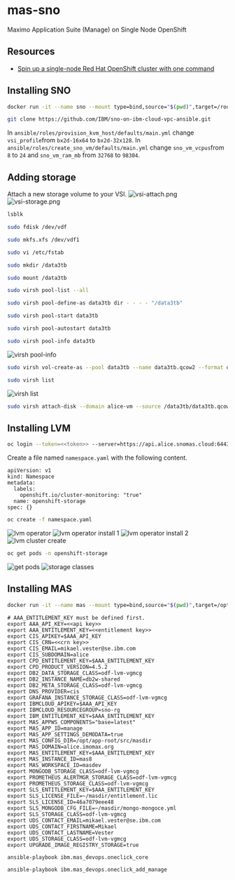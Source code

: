 # mas-sno
Maximo Application Suite (Manage) on Single Node OpenShift
## Resources
- [Spin up a single-node Red Hat OpenShift cluster with one command](https://developer.ibm.com/tutorials/spin-up-a-single-node-openshift-cluster-with-one-command/)
## Installing SNO
```zsh
docker run -it --name sno --mount type=bind,source="$(pwd)",target=/root/sno pmv/fedora-sno:0.4
```
```zsh
git clone https://github.com/IBM/sno-on-ibm-cloud-vpc-ansible.git
```
In `ansible/roles/provision_kvm_host/defaults/main.yml` change `vsi_profile`from `bx2d-16x64` to `bx2d-32x128`.
In `ansible/roles/create_sno_vm/defaults/main.yml` change `sno_vm_vcpus`from `8` to `24` and `sno_vm_ram_mb` from `32768` to `98304`.
## Adding storage
Attach a new storage volume to your VSI.
![vsi-attach.png](/images/vsi-attach.png)
![vsi-storage.png](/images/vsi-storage.png)
```zsh
lsblk
```
```zsh
sudo fdisk /dev/vdf
```
```zsh
sudo mkfs.xfs /dev/vdf1
```
```zsh
sudo vi /etc/fstab
```
```zsh
sudo mkdir /data3tb
```
```zsh
sudo mount /data3tb
```
```zsh
sudo virsh pool-list --all
```
```zsh
sudo virsh pool-define-as data3tb dir - - - - "/data3tb"
```
```zsh
sudo virsh pool-start data3tb
```
```zsh
sudo virsh pool-autostart data3tb
```
```zsh
sudo virsh pool-info data3tb
```
![virsh pool-info](/images/virsh-pool-info.png)
```zsh
sudo virsh vol-create-as --pool data3tb --name data3tb.qcow2 --format qcow2 --capacity 2910G
```
```zsh
sudo virsh list
```
![virsh list](/images/virsh-list.png)
```zsh
sudo virsh attach-disk --domain alice-vm --source /data3tb/data3tb.qcow2 --subdriver qcow2 --target vdb
```
## Installing LVM
```zsh
oc login --token=<<token>> --server=https://api.alice.snomas.cloud:6443
```
Create a file named `namespace.yaml` with the following content.
```
apiVersion: v1
kind: Namespace
metadata:
  labels:
    openshift.io/cluster-monitoring: "true"
  name: openshift-storage
spec: {}
```
```zsh
oc create -f namespace.yaml
```
![lvm operator](/images/lvm-operator.png)
![lvm operator install 1](/images/lvm-operator-install-1.png)
![lvm operator install 2](/images/lvm-operator-install-2.png)
![lvm cluster create](/images/lvm-cluster-create.png)
```zsh
oc get pods -n openshift-storage
```
![get pods](/images/get-pods.png)
![storage classes](/images/storage-classes.png)

## Installing MAS
```zsh
docker run -it --name mas --mount type=bind,source="$(pwd)",target=/opt/app-root/src/masdir --rm quay.io/ibmmas/cli
```
```
# AAA_ENTITLEMENT_KEY must be defined first.
export AAA_API_KEY=<<api key>>
export AAA_ENTITLEMENT_KEY=<<entitlement key>>
export CIS_APIKEY=$AAA_API_KEY
export CIS_CRN=<<crn key>>
export CIS_EMAIL=mikael.vester@se.ibm.com
export CIS_SUBDOMAIN=alice
export CPD_ENTITLEMENT_KEY=$AAA_ENTITLEMENT_KEY
export CPD_PRODUCT_VERSION=4.5.2
export DB2_DATA_STORAGE_CLASS=odf-lvm-vgmcg
export DB2_INSTANCE_NAME=db2w-shared
export DB2_META_STORAGE_CLASS=odf-lvm-vgmcg
export DNS_PROVIDER=cis
export GRAFANA_INSTANCE_STORAGE_CLASS=odf-lvm-vgmcg
export IBMCLOUD_APIKEY=$AAA_API_KEY
export IBMCLOUD_RESOURCEGROUP=sno-rg
export IBM_ENTITLEMENT_KEY=$AAA_ENTITLEMENT_KEY
export MAS_APPWS_COMPONENTS="base=latest"
export MAS_APP_ID=manage
export MAS_APP_SETTINGS_DEMODATA=true
export MAS_CONFIG_DIR=/opt/app-root/src/masdir
export MAS_DOMAIN=alice.imomax.org
export MAS_ENTITLEMENT_KEY=$AAA_ENTITLEMENT_KEY
export MAS_INSTANCE_ID=mas8
export MAS_WORKSPACE_ID=masdev
export MONGODB_STORAGE_CLASS=odf-lvm-vgmcg
export PROMETHEUS_ALERTMGR_STORAGE_CLASS=odf-lvm-vgmcg
export PROMETHEUS_STORAGE_CLASS=odf-lvm-vgmcg
export SLS_ENTITLEMENT_KEY=$AAA_ENTITLEMENT_KEY
export SLS_LICENSE_FILE=~/masdir/entitlement.lic
export SLS_LICENSE_ID=46a7079eee48
export SLS_MONGODB_CFG_FILE=~/masdir/mongo-mongoce.yml
export SLS_STORAGE_CLASS=odf-lvm-vgmcg
export UDS_CONTACT_EMAIL=mikael.vester@se.ibm.com
export UDS_CONTACT_FIRSTNAME=Mikael
export UDS_CONTACT_LASTNAME=Vester
export UDS_STORAGE_CLASS=odf-lvm-vgmcg
export UPGRADE_IMAGE_REGISTRY_STORAGE=true
```
```zsh
ansible-playbook ibm.mas_devops.oneclick_core
```
```zsh
ansible-playbook ibm.mas_devops.oneclick_add_manage
```
